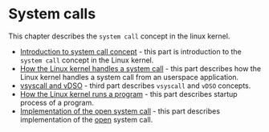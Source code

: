 # System calls

This chapter describes the `system call` concept in the linux kernel.

* [Introduction to system call concept](syscall-1.md) - this part is introduction to the `system call` concept in the Linux kernel.
* [How the Linux kernel handles a system call](syscall-2.md) - this part describes how the Linux kernel handles a system call from an userspace application.
* [vsyscall and vDSO](syscall-3.md) - third part describes `vsyscall` and `vDSO` concepts.
* [How the Linux kernel runs a program](syscall-4.md) - this part describes startup process of a program.
* [Implementation of the open system call](syscall-5.md) - this part describes implementation of the [open](http://man7.org/linux/man-pages/man2/open.2.html) system call.